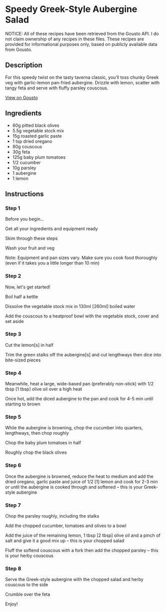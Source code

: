 # Speedy Greek-Style Aubergine Salad

NOTICE: All of these recipes have been retrieved from the Gousto API. I do not claim ownership of any recipes in these files. These recipes are provided for informational purposes only, based on publicly available data from Gousto.

## Description

For this speedy twist on the tasty taverna classic, you’ll toss chunky Greek veg with garlic-lemon pan-fried aubergine. Drizzle with lemon, scatter with tangy feta and serve with fluffy parsley couscous. 

[View on Gousto](https://www.gousto.co.uk/recipes/cookbook/speedy-greek-aubergine-salad)

## Ingredients

- 60g pitted black olives
- 5.5g vegetable stock mix
- 15g roasted garlic paste
- 1 tsp dried oregano 
- 80g couscous
- 30g feta
- 125g baby plum tomatoes
- 1/2 cucumber
- 10g parsley
- 1 aubergine
- 1 lemon

## Instructions


### Step 1

Before you begin...

Get all your ingredients and equipment ready

Skim through these steps

Wash your fruit and veg

Note: Equipment and pan sizes vary. Make sure you cook food thoroughly (even if it takes you a little longer than 10 min)


### Step 2

Now, let's get started!

Boil half a kettle

Dissolve the vegetable stock mix in 130ml <span class="text-danger">[260ml]</span> boiled water

Add the couscous to a heatproof bowl with the vegetable stock, cover and set aside


### Step 3

Cut the lemon<span class="text-danger">[s]</span> in half

Trim the green stalks off the aubergine<span class="text-danger">[s]</span> and cut lengthways then dice into bite-sized pieces


### Step 4

Meanwhile, heat a large, wide-based pan (preferably non-stick) with 1/2 tbsp <span class="text-danger">[1 tbsp]</span> olive oil over a high heat

Once hot, add the diced aubergine to the pan and cook for 4-5 min until starting to brown


### Step 5

While the aubergine is browning, chop the cucumber into quarters, lengthways, then chop roughly

Chop the baby plum tomatoes in half

Roughly chop the black olives


### Step 6

Once the aubergine is browned, reduce the heat to medium and add the dried oregano, garlic paste and juice of 1/2 <span class="text-danger">[1]</span> lemon and cook for 2-3 min or until the aubergine is cooked through and softened – this is your Greek-style aubergine


### Step 7

Chop the parsley roughly, including the stalks

Add the chopped cucumber, tomatoes and olives to a bowl

Add the juice of the remaining lemon, 1 tbsp <span class="text-danger">[2 tbsp]</span> olive oil and a pinch of salt and give it a good mix up – this is your chopped salad

Fluff the softend couscous with a fork then add the chopped parsley – this is your herby couscous

### Step 8

Serve the Greek-style aubergine with the chopped salad and herby couscous to the side

Crumble over the feta 

Enjoy!


